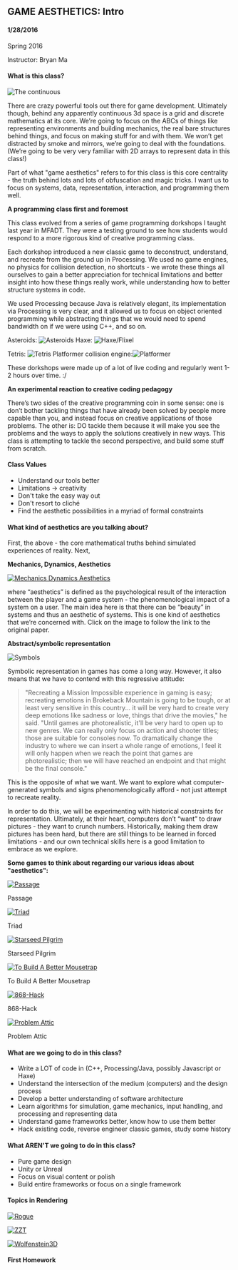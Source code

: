 ## GAME AESTHETICS: Intro
#### 1/28/2016

Spring 2016

Instructor: Bryan Ma

#### What is this class?

![The continuous](https://raw.githubusercontent.com/whoisbma/Game-Aesthetics-SP15/master/images/continuous_discrete.png "The continuous")

There are crazy powerful tools out there for game development. Ultimately though, behind any apparently continuous 3d space is a grid and discrete mathematics at its core. We’re going to focus on the ABCs of things like representing environments and building mechanics, the real bare structures behind things, and focus on making stuff for and with them. We won’t get distracted by smoke and mirrors, we’re going to deal with the foundations. (We’re going to be very very familiar with 2D arrays to represent data in this class!)

Part of what "game aesthetics" refers to for this class is this core centrality - the truth behind lots and lots of obfuscation and magic tricks. I want us to focus on systems, data, representation, interaction, and programming them well.

**A programming class first and foremost**

This class evolved from a series of game programming dorkshops I taught last year in MFADT. They were a testing ground to see how students would respond to a more rigorous kind of creative programming class.

Each dorkshop introduced a new classic game to deconstruct, understand, and recreate from the ground up in Processing. We used no game engines, no physics for collision detection, no shortcuts - we wrote these things all ourselves to gain a better appreciation for technical limitations and better insight into how these things really work, while understanding how to better structure systems in code.

We used Processing because Java is relatively elegant, its implementation via Processing is very clear, and it allowed us to focus on object oriented programming while abstracting things that we would need to spend bandwidth on if we were using C++, and so on. 

Asteroids: ![Asteroids](https://raw.githubusercontent.com/whoisbma/Game-Aesthetics-SP15/master/images/asteroids.gif "Asteroids dorkshop") Haxe: ![Haxe/Flixel](https://raw.githubusercontent.com/whoisbma/Game-Aesthetics-SP15/master/images/svenhead.jpg "Haxe/Flixel dorkshop")

Tetris: ![Tetris](https://raw.githubusercontent.com/whoisbma/Game-Aesthetics-SP15/master/images/tetris.gif "Tetris dorkshop") Platformer collision engine:![Platformer](https://raw.githubusercontent.com/whoisbma/Game-Aesthetics-SP15/master/images/platformer.gif "Platformer dorkshop") 

These dorkshops were made up of a lot of live coding and regularly went 1-2 hours over time. :/  

**An experimental reaction to creative coding pedagogy**

There’s two sides of the creative programming coin in some sense: one is don’t bother tackling things that have already been solved by people more capable than you, and instead focus on creative applications of those problems. The other is: DO tackle them because it will make you see the problems and the ways to apply the solutions creatively in new ways. This class is attempting to tackle the second perspective, and build some stuff from scratch.

#### Class Values

* Understand our tools better
* Limitations -> creativity
* Don't take the easy way out
* Don't resort to cliché
* Find the aesthetic possibilities in a myriad of formal constraints

#### What kind of aesthetics are you talking about?

First, the above - the core mathematical truths behind simulated experiences of reality. Next,

**Mechanics, Dynamics, Aesthetics**

[![Mechanics Dynamics Aesthetics](https://raw.githubusercontent.com/whoisbma/Game-Aesthetics-SP15/master/images/MDA.png "Mechanics Dynamics Aesthetics")](http://www.cs.northwestern.edu/~hunicke/MDA.pdf)

where “aesthetics” is defined as the psychological result of the interaction between the player and a game system - the phenomenological impact of a system on a user. The main idea here is that there can be “beauty” in systems and thus an aesthetic of systems. This is one kind of aesthetics that we’re concerned with. Click on the image to follow the link to the original paper.

**Abstract/symbolic representation**

![Symbols](https://raw.githubusercontent.com/whoisbma/Game-Aesthetics-SP15/master/images/symbols.jpg "Symbols")

Symbolic representation in games has come a long way. However, it also means that we have to contend with this regressive attitude:

> "Recreating a Mission Impossible experience in gaming is easy; recreating emotions in Brokeback Mountain is going to be tough, or at least very sensitive in this country... it will be very hard to create very deep emotions like sadness or love, things that drive the movies," he said. "Until games are photorealistic, it'll be very hard to open up to new genres. We can really only focus on action and shooter titles; those are suitable for consoles now. To dramatically change the industry to where we can insert a whole range of emotions, I feel it will only happen when we reach the point that games are photorealistic; then we will have reached an endpoint and that might be the final console."

This is the opposite of what we want. We want to explore what computer-generated symbols and signs phenomenologically afford - not just attempt to recreate reality.

In order to do this, we will be experimenting with historical constraints for representation. Ultimately, at their heart, computers don’t “want” to draw pictures - they want to crunch numbers. Historically, making them draw pictures has been hard, but there are still things to be learned in forced limitations - and our own technical skills here is a good limitation to embrace as we explore. 

**Some games to think about regarding our various ideas about "aesthetics":**

[![Passage](https://raw.githubusercontent.com/whoisbma/Game-Aesthetics-SP15/master/images/passage.png "Passage")](http://_)

Passage

[![Triad](https://raw.githubusercontent.com/whoisbma/Game-Aesthetics-SP15/master/images/triad.png "Triad")](http://_)

Triad

[![Starseed Pilgrim](https://raw.githubusercontent.com/whoisbma/Game-Aesthetics-SP15/master/images/starseedpilgrim.png "Starseed Pilgrim")](http://_)

Starseed Pilgrim

[![To Build A Better Mousetrap](https://raw.githubusercontent.com/whoisbma/Game-Aesthetics-SP15/master/images/mousetrap.png "To Build A Better Mousetrap")](http://_)

To Build A Better Mousetrap

[![868-Hack](https://raw.githubusercontent.com/whoisbma/Game-Aesthetics-SP15/master/images/868-hack.png "868-Hack")](http://_)

868-Hack

[![Problem Attic](https://raw.githubusercontent.com/whoisbma/Game-Aesthetics-SP15/master/images/problem-attic.png "Problem Attic")](http://_)

Problem Attic


#### What are we going to do in this class?

* Write a LOT of code in (C++, Processing/Java, possibly Javascript or Haxe)
* Understand the intersection of the medium (computers) and the design process
* Develop a better understanding of software architecture
* Learn algorithms for simulation, game mechanics, input handling, and processing and representing data
* Understand game frameworks better, know how to use them better
* Hack existing code, reverse engineer classic games, study some history

#### What AREN'T we going to do in this class?

* Pure game design
* Unity or Unreal
* Focus on visual content or polish
* Build entire frameworks or focus on a single framework

#### Topics in Rendering

[![Rogue](https://raw.githubusercontent.com/whoisbma/Game-Aesthetics-SP15/master/images/rogue.png "Rogue")](http://_)

[![ZZT](https://raw.githubusercontent.com/whoisbma/Game-Aesthetics-SP15/master/images/ZZT.png "ZZT")](http://_)

[![Wolfenstein3D](https://raw.githubusercontent.com/whoisbma/Game-Aesthetics-SP15/master/images/wolfenstein.png "Wolfenstein3D")](http://_)


#### First Homework